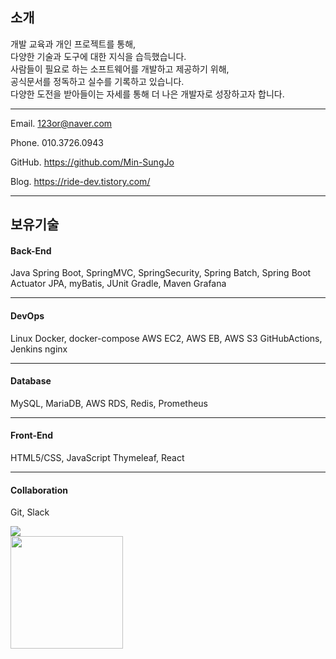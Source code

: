 <h2>소개</h2>

개발 교육과 개인 프로젝트를 통해,   
다양한 기술과 도구에 대한 지식을 습득했습니다.   
사람들이 필요로 하는 소프트웨어를 개발하고 제공하기 위해,   
공식문서를 정독하고 실수를 기록하고 있습니다.   
다양한 도전을 받아들이는 자세를 통해 더 나은 개발자로 성장하고자 합니다.   

---

Email. 123or@naver.com

Phone. 010.3726.0943

GitHub. https://github.com/Min-SungJo

Blog. https://ride-dev.tistory.com/

---
## 보유기술

<h4>Back-End</h4>

Java
Spring Boot, SpringMVC, SpringSecurity, Spring Batch, Spring Boot Actuator
JPA, myBatis, JUnit
Gradle, Maven
Grafana

---
<h4>DevOps</h4>

Linux
Docker, docker-compose
AWS EC2, AWS EB, AWS S3
GitHubActions, Jenkins
nginx

---

<h4>Database</h4>

MySQL, MariaDB, AWS RDS, Redis, Prometheus

---

<h4>Front-End</h4>

HTML5/CSS, JavaScript
Thymeleaf, React

---

<h4>Collaboration</h4>

Git, Slack
<br>
<div>
	<img src="https://github-readme-stats.vercel.app/api/top-langs/?username=Min-SungJo"/>
</div>
<div>
	 <img height="180em" src="https://github-readme-stats-eight-theta.vercel.app/api?username=Min-SungJo&show_icons=true&include_all_commits=true&count_private=true"/>
</div>
